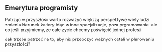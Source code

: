 ## Emerytura programisty
Patrząc w przyszłość warto rozważyć większą perspektywę
wiely ludzi zmienia kierunek kariery idąc w inne specjalizacje, poza prgramowanie.
ale co jeśli przyjmiemy, że całe życie chcemy poświęcić jednej profesji

Jak trzeba patrzeć na to, aby nie przeoczyć ważnych detali w planowaniu przyszłości? 
